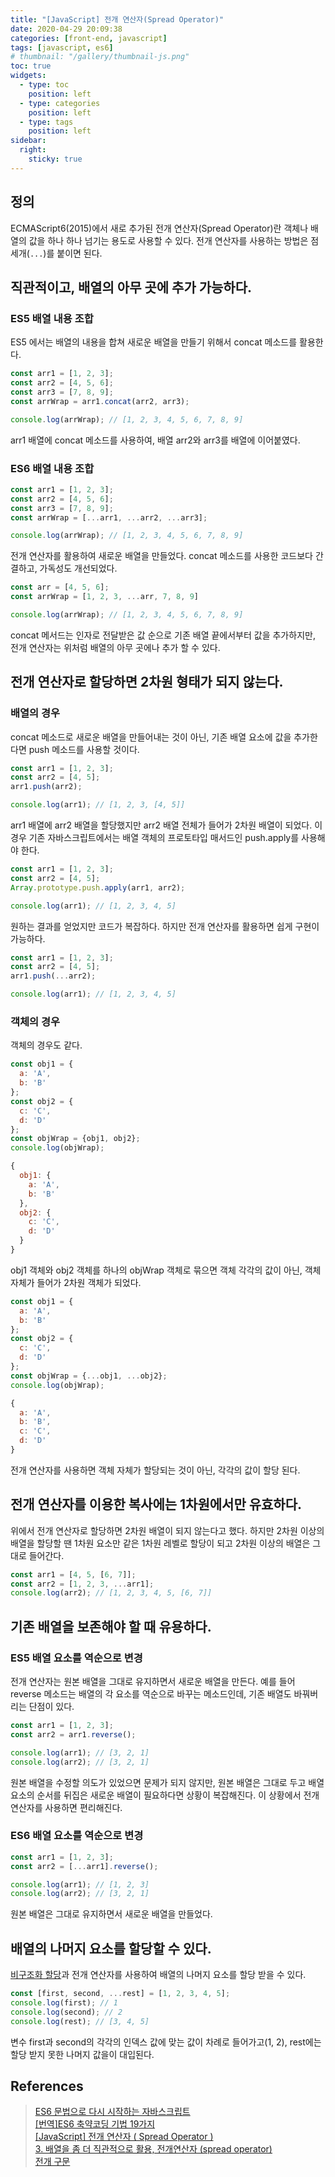 ```yaml
---
title: "[JavaScript] 전개 연산자(Spread Operator)"
date: 2020-04-29 20:09:38
categories: [front-end, javascript]
tags: [javascript, es6]
# thumbnail: "/gallery/thumbnail-js.png"
toc: true
widgets:
  - type: toc
    position: left
  - type: categories
    position: left
  - type: tags
    position: left
sidebar:
  right:
    sticky: true
---
```


## 정의
ECMAScript6(2015)에서 새로 추가된 전개 연산자(Spread Operator)란 객체나 배열의 값을 하나 하나 넘기는 용도로 사용할 수 있다. 전개 연산자를 사용하는 방법은 점 세개(`...`)를 붙이면 된다.

<!-- more -->

## 직관적이고, 배열의 아무 곳에 추가 가능하다.
### ES5 배열 내용 조합 
ES5 에서는 배열의 내용을 합쳐 새로운 배열을 만들기 위해서 concat 메소드를 활용한다.

```javascript
const arr1 = [1, 2, 3];
const arr2 = [4, 5, 6];
const arr3 = [7, 8, 9];
const arrWrap = arr1.concat(arr2, arr3);

console.log(arrWrap); // [1, 2, 3, 4, 5, 6, 7, 8, 9]
```

arr1 배열에 concat 메소드를 사용하여, 배열 arr2와 arr3를 배열에 이어붙였다.

### ES6 배열 내용 조합
```javascript
const arr1 = [1, 2, 3];
const arr2 = [4, 5, 6];
const arr3 = [7, 8, 9];
const arrWrap = [...arr1, ...arr2, ...arr3];

console.log(arrWrap); // [1, 2, 3, 4, 5, 6, 7, 8, 9]
```

전개 연산자를 활용하여 새로운 배열을 만들었다. concat 메소드를 사용한 코드보다 간결하고, 가독성도 개선되었다.

```javascript
const arr = [4, 5, 6];
const arrWrap = [1, 2, 3, ...arr, 7, 8, 9]

console.log(arrWrap); // [1, 2, 3, 4, 5, 6, 7, 8, 9]
```

concat 메서드는 인자로 전달받은 값 순으로 기존 배열 끝에서부터 값을 추가하지만, 전개 연산자는 위처럼 배열의 아무 곳에나 추가 할 수 있다.

## 전개 연산자로 할당하면 2차원 형태가 되지 않는다.

### 배열의 경우
concat 메소드로 새로운 배열을 만들어내는 것이 아닌, 기존 배열 요소에 값을 추가한다면 push 메소드를 사용할 것이다.

```javascript
const arr1 = [1, 2, 3];
const arr2 = [4, 5];
arr1.push(arr2);

console.log(arr1); // [1, 2, 3, [4, 5]]
```

arr1 배열에 arr2 배열을 할당했지만 arr2 배열 전체가 들어가 2차원 배열이 되었다. 이 경우 기존 자바스크립트에서는 배열 객체의 프로토타입 매서드인 push.apply를 사용해야 한다.

```javascript
const arr1 = [1, 2, 3];
const arr2 = [4, 5];
Array.prototype.push.apply(arr1, arr2);

console.log(arr1); // [1, 2, 3, 4, 5]
```

원하는 결과를 얻었지만 코드가 복잡하다. 하지만 전개 연산자를 활용하면 쉽게 구현이 가능하다.

```javascript
const arr1 = [1, 2, 3];
const arr2 = [4, 5];
arr1.push(...arr2);

console.log(arr1); // [1, 2, 3, 4, 5]
```

### 객체의 경우
객체의 경우도 같다.

```javascript
const obj1 = {
  a: 'A',
  b: 'B'
};
const obj2 = {
  c: 'C',
  d: 'D'
};
const objWrap = {obj1, obj2};
console.log(objWrap);
```
```javascript
{
  obj1: {
    a: 'A',
    b: 'B'
  },
  obj2: {
    c: 'C',
    d: 'D'
  }
}
```

obj1 객체와 obj2 객체를 하나의 objWrap 객체로 묶으면 객체 각각의 값이 아닌, 객체 자체가 들어가 2차원 객체가 되었다.

```javascript
const obj1 = {
  a: 'A',
  b: 'B'
};
const obj2 = {
  c: 'C',
  d: 'D'
};
const objWrap = {...obj1, ...obj2};
console.log(objWrap);
```
```javascript
{
  a: 'A',
  b: 'B',
  c: 'C',
  d: 'D'
}
```

전개 연산자를 사용하면 객체 자체가 할당되는 것이 아닌, 각각의 값이 할당 된다.

## 전개 연산자를 이용한 복사에는 1차원에서만 유효하다.
위에서 전개 연산자로 할당하면 2차원 배열이 되지 않는다고 했다. 하지만 2차원 이상의 배열을 할당할 땐 1차원 요소만 같은 1차원 레벨로 할당이 되고 2차원 이상의 배열은 그대로 들어간다.

```javascript
const arr1 = [4, 5, [6, 7]];
const arr2 = [1, 2, 3, ...arr1];
console.log(arr2); // [1, 2, 3, 4, 5, [6, 7]]
```

## 기존 배열을 보존해야 할 때 유용하다.
### ES5 배열 요소를 역순으로 변경
전개 연산자는 원본 배열을 그대로 유지하면서 새로운 배열을 만든다. 예를 들어 reverse 메소드는 배열의 각 요소를 역순으로 바꾸는 메소드인데, 기존 배열도 바꿔버리는 단점이 있다.

```javascript
const arr1 = [1, 2, 3];
const arr2 = arr1.reverse();

console.log(arr1); // [3, 2, 1]
console.log(arr2); // [3, 2, 1]
```

원본 배열을 수정할 의도가 있었으면 문제가 되지 않지만, 원본 배열은 그대로 두고 배열 요소의 순서를 뒤집은 새로운 배열이 필요하다면 상황이 복잡해진다. 이 상황에서 전개 연산자를 사용하면 편리해진다.

### ES6 배열 요소를 역순으로 변경

```javascript
const arr1 = [1, 2, 3];
const arr2 = [...arr1].reverse();

console.log(arr1); // [1, 2, 3]
console.log(arr2); // [3, 2, 1]
```

원본 배열은 그대로 유지하면서 새로운 배열을 만들었다.

## 배열의 나머지 요소를 할당할 수 있다.
[비구조화 할당](/2020/04/27/javascript-es6-destructuring-assignment/)과 전개 연산자를 사용하여 배열의 나머지 요소를 할당 받을 수 있다.

```javascript
const [first, second, ...rest] = [1, 2, 3, 4, 5];
console.log(first); // 1
console.log(second); // 2
console.log(rest); // [3, 4, 5]
```
변수 first과 second의 각각의 인덱스 값에 맞는 값이 차례로 들어가고(1, 2), rest에는 할당 받지 못한 나머지 값을이 대입된다.

## References
> [ES6 문법으로 다시 시작하는 자바스크립트](https://hudi.kr/es6-문법으로-다시-시작하는-자바스크립트/)  
> [[번역]ES6 축약코딩 기법 19가지](https://chanspark.github.io/2017/11/28/ES6-꿀팁.html)  
> [[JavaScript] 전개 연산자 ( Spread Operator )](https://blog.naver.com/zoz0312/221622159150)  
> [3. 배열을 좀 더 직관적으로 활용, 전개연산자 (spread operator)](https://pro-self-studier.tistory.com/13)  
> [전개 구문](https://developer.mozilla.org/ko/docs/Web/JavaScript/Reference/Operators/Spread_syntax)
